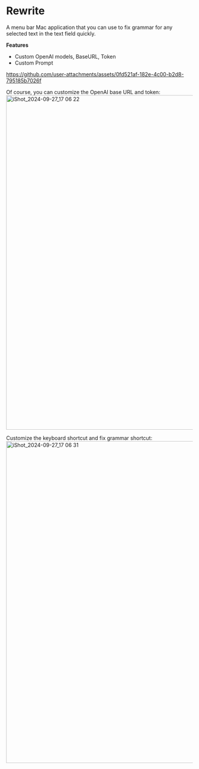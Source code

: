 # Rewrite
A menu bar Mac application that you can use to fix grammar for any selected text in the text field quickly.

**Features**
- Custom OpenAI models, BaseURL, Token
- Custom Prompt

https://github.com/user-attachments/assets/0fd521af-182e-4c00-b2d8-795185b7026f

Of course, you can customize the OpenAI base URL and token:
<img width="904" alt="iShot_2024-09-27_17 06 22" src="https://github.com/user-attachments/assets/d3a4575f-274f-4227-89b2-df3abd0c21ca">

Customize the keyboard shortcut and fix grammar shortcut:
<img width="870" alt="iShot_2024-09-27_17 06 31" src="https://github.com/user-attachments/assets/5adc5656-f345-4679-afce-478d7f411e16">





